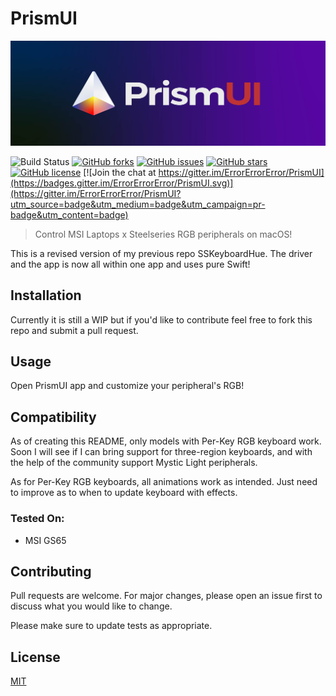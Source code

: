 # PrismUI

<!-- Banner Image -->
![PrismUI Banner](images/PrismUI-Banner-Text.jpg)

<!-- Badges -->
![Build Status](https://action-badges.now.sh/ErrorErrorError/PrismUI)
[![GitHub forks](https://img.shields.io/github/forks/ErrorErrorError/PrismUI)](https://github.com/ErrorErrorError/PrismUI/network)
[![GitHub issues](https://img.shields.io/github/issues/ErrorErrorError/PrismUI)](https://github.com/ErrorErrorError/PrismUI/issues)
[![GitHub stars](https://img.shields.io/github/stars/ErrorErrorError/PrismUI)](https://github.com/ErrorErrorError/PrismUI/stargazers)
[![GitHub license](https://img.shields.io/github/license/ErrorErrorError/PrismUI)](https://github.com/ErrorErrorError/PrismUI/blob/master/LICENSE) 
[![Join the chat at https://gitter.im/ErrorErrorError/PrismUI](https://badges.gitter.im/ErrorErrorError/PrismUI.svg)](https://gitter.im/ErrorErrorError/PrismUI?utm_source=badge&utm_medium=badge&utm_campaign=pr-badge&utm_content=badge)

> Control MSI Laptops x Steelseries RGB peripherals on macOS!

This is a revised version of my previous repo SSKeyboardHue. The driver and the app is now all within one app and uses pure Swift!

## Installation

Currently it is still a WIP but if you'd like to contribute feel free to fork this repo and submit a pull request.

## Usage

Open PrismUI app and customize your peripheral's RGB!

## Compatibility

As of creating this README, only models with Per-Key RGB keyboard work. Soon I will see if I can bring support for three-region keyboards, and with the help of the community support Mystic Light peripherals.

As for Per-Key RGB keyboards, all animations work as intended. Just need to improve as to when to update keyboard with effects.

### Tested On:
- MSI GS65

## Contributing
Pull requests are welcome. For major changes, please open an issue first to discuss what you would like to change.

Please make sure to update tests as appropriate.

## License
[MIT](https://choosealicense.com/licenses/mit/)
